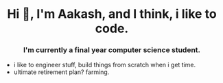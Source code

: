<h1 align="center">Hi 👋, I'm Aakash, and I think, i like to code.</h1>
<h3 align="center">I'm currently a final year computer science student.</h3>

- i like to engineer stuff, build things from scratch when i get time.
- ultimate retirement plan? farming.

